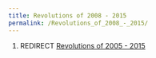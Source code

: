 ```yaml
---
title: Revolutions of 2008 - 2015
permalink: /Revolutions_of_2008_-_2015/
---
```


1.  REDIRECT [Revolutions of 2005 -
    2015](Revolutions_of_2005_-_2015.md "wikilink")